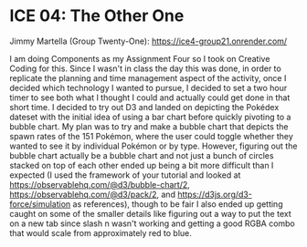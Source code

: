 # ICE 04: The Other One

Jimmy Martella (Group Twenty-One):
https://ice4-group21.onrender.com/

I am doing Components as my Assignment Four so I took on Creative Coding for this. Since I wasn't in class the day this was done, in order to replicate the planning and time management aspect of the activity, once I decided which technology I wanted to pursue, I decided to set a two hour timer to see both what I thought I could and actually could get done in that short time.
I decided to try out D3 and landed on depicting the Pokédex dateset with the initial idea of using a bar chart before quickly pivoting to a bubble chart. My plan was to try and make a bubble chart that depicts the spawn rates of the 151 Pokémon, where the user could toggle whether they wanted to see it by individual Pokémon or by type. However, figuring out the bubble chart actually be a bubble chart and not just a bunch of circles stacked on top of each other ended up being a bit more difficult than I expected (I used the framework of your tutorial and looked at https://observablehq.com/@d3/bubble-chart/2, https://observablehq.com/@d3/pack/2, and https://d3js.org/d3-force/simulation as references), though to be fair I also ended up getting caught on some of the smaller details like figuring out a way to put the text on a new tab since slash n wasn't working and getting a good RGBA combo that would scale from approximately red to blue.
